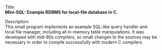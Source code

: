 Title:<br/>
<b>Mini-SQL: Example RDBMS for local-file database in C.</b>

Description:<br/>
This small program implements an example SQL-like query handler and local file manager, including all in-memory table manipulations. It was developed with mid-90s compilers, so small changes to the sources may be necessary in  order to compile successfully with modern C compilers.
